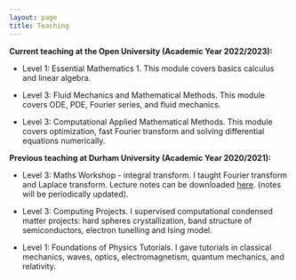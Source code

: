 ```yaml
---
layout: page
title: Teaching
---
```


__Current teaching at the Open University (Academic Year 2022/2023):__

- Level 1: Essential Mathematics 1. This module covers basics calculus and linear algebra.

- Level 3: Fluid Mechanics and Mathematical Methods. This module covers ODE, PDE, Fourier series, and fluid mechanics.

- Level 3: Computational Applied Mathematical Methods. This module covers optimization, fast Fourier transform and solving differential equations numerically.

__Previous teaching at Durham University (Academic Year 2020/2021):__

- Level 3: Maths Workshop - integral transform. I taught Fourier transform and Laplace transform. Lecture notes can be downloaded <a href="https://github.com/elsentjhung/elsentjhung.github.io/blob/master/_files/integral-transform.pdf" target="_self">here</a>. (notes will be periodically updated).

- Level 3: Computing Projects. I supervised computational condensed matter projects: hard spheres crystallization, band structure of semiconductors, electron tunelling and Ising model.

- Level 1: Foundations of Physics Tutorials. I gave tutorials in classical mechanics, waves, optics, electromagnetism, quantum mechanics, and relativity.


